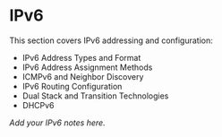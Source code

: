 # IPv6

This section covers IPv6 addressing and configuration:

- IPv6 Address Types and Format
- IPv6 Address Assignment Methods
- ICMPv6 and Neighbor Discovery
- IPv6 Routing Configuration
- Dual Stack and Transition Technologies
- DHCPv6

*Add your IPv6 notes here.*
